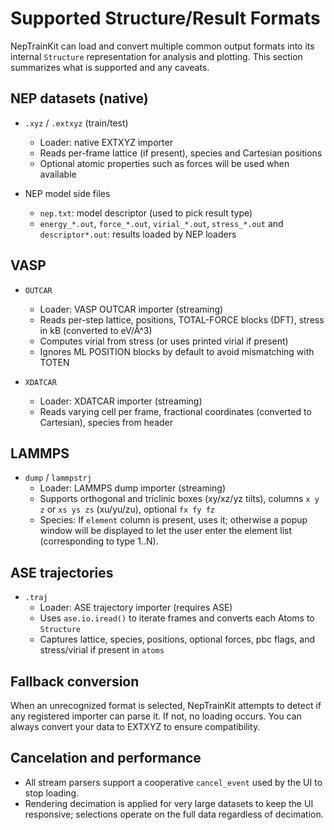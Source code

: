 # Supported Structure/Result Formats

NepTrainKit can load and convert multiple common output formats into its internal `Structure` representation for analysis and plotting. This section summarizes what is supported and any caveats.

## NEP datasets (native)

- `.xyz` / `.extxyz` (train/test)
  - Loader: native EXTXYZ importer
  - Reads per-frame lattice (if present), species and Cartesian positions
  - Optional atomic properties such as forces will be used when available

- NEP model side files
  - `nep.txt`: model descriptor (used to pick result type)
  - `energy_*.out`, `force_*.out`, `virial_*.out`, `stress_*.out` and `descriptor*.out`: results loaded by NEP loaders

## VASP

- `OUTCAR`
  - Loader: VASP OUTCAR importer (streaming)
  - Reads per-step lattice, positions, TOTAL-FORCE blocks (DFT), stress in kB (converted to eV/Å^3)
  - Computes virial from stress (or uses printed virial if present)
  - Ignores ML POSITION blocks by default to avoid mismatching with TOTEN

- `XDATCAR`
  - Loader: XDATCAR importer (streaming)
  - Reads varying cell per frame, fractional coordinates (converted to Cartesian), species from header

## LAMMPS

- `dump` / `lammpstrj`
  - Loader: LAMMPS dump importer (streaming)
  - Supports orthogonal and triclinic boxes (xy/xz/yz tilts), columns `x y z` or `xs ys zs` (xu/yu/zu), optional `fx fy fz`
  - Species: If `element` column is present, uses it; otherwise a popup window will be displayed to let the user enter the element list (corresponding to type 1..N).

## ASE trajectories

- `.traj`
  - Loader: ASE trajectory importer (requires ASE)
  - Uses `ase.io.iread()` to iterate frames and converts each Atoms to `Structure`
  - Captures lattice, species, positions, optional forces, pbc flags, and stress/virial if present in `atoms`

 
## Fallback conversion

When an unrecognized format is selected, NepTrainKit attempts to detect if any registered importer can parse it. If not, no loading occurs. You can always convert your data to EXTXYZ to ensure compatibility.

## Cancelation and performance

- All stream parsers support a cooperative `cancel_event` used by the UI to stop loading.
- Rendering decimation is applied for very large datasets to keep the UI responsive; selections operate on the full data regardless of decimation.
